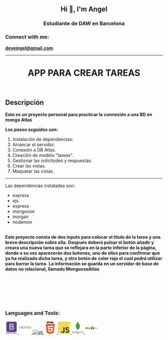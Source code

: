 <h2 align="center">Hi 👋, I'm Angel</h2>
<h3 align="center">Estudiante de DAW en Barcelona</h3>

<h3 align="left">Connect with me:</h3>

**deveingel@gmail.com**
<br>
***


<h1 align="center">APP PARA CREAR TAREAS</h1><br>
<h2 align="left">Descripción</h2>

**Esto es un proyecto personal para practicar la connexión a una BD en mongo Atlas**

***Los pasos seguidos son:***
1. Instalación de dependencias:
2. Arrancar el servidor.
3. Conexión a DB Atlas.
4. Creación de modelo "tareas".
5. Gestionar las solicitudes y respuestas.
6. Crear las vistas.
7. Maquetar las vistas.


---


Las dependencias instaladas son:

- express
- ejs
- express
- mongoose
- morgan
- nodemon
<br><br>

**Este proyecto consta de dos inputs para colocar el titulo de la tarea y una breve descripción sobre ella.**
**Después deberá pulsar el botón añadir y creara una nueva tarea que se reflejara en la parte inferior de la página, donde a su vez aparecerán dos botones, uno de ellos para confirmar que ya ha realizado dicha tarea, y otro botón de color rojo el cual podrá utilizar para borrar la tarea.**
**La información se guarda en un servidor de base de datos no relacional, llamado MongooseAtlas**

<br><br><br><br><br>
<p align="left">
</p>
<h3 align="left">Languages and Tools:</h3>
<p align="left"> <a href="https://getbootstrap.com" target="_blank" rel="noreferrer"> <img src="https://raw.githubusercontent.com/devicons/devicon/master/icons/bootstrap/bootstrap-plain-wordmark.svg" alt="bootstrap" width="40" height="40"/> </a> <a href="https://expressjs.com" target="_blank" rel="noreferrer"> <img src="https://raw.githubusercontent.com/devicons/devicon/master/icons/express/express-original-wordmark.svg" alt="express" width="40" height="40"/> </a> <a href="https://git-scm.com/" target="_blank" rel="noreferrer"> <img src="https://www.vectorlogo.zone/logos/git-scm/git-scm-icon.svg" alt="git" width="40" height="40"/> </a> <a href="https://www.w3.org/html/" target="_blank" rel="noreferrer"> <img src="https://raw.githubusercontent.com/devicons/devicon/master/icons/html5/html5-original-wordmark.svg" alt="html5" width="40" height="40"/> </a> <a href="https://developer.mozilla.org/en-US/docs/Web/JavaScript" target="_blank" rel="noreferrer"> <img src="https://raw.githubusercontent.com/devicons/devicon/master/icons/javascript/javascript-original.svg" alt="javascript" width="40" height="40"/> </a> <a href="https://www.mongodb.com/" target="_blank" rel="noreferrer"> <img src="https://raw.githubusercontent.com/devicons/devicon/master/icons/mongodb/mongodb-original-wordmark.svg" alt="mongodb" width="40" height="40"/> </a> <a href="https://nodejs.org" target="_blank" rel="noreferrer"> <img src="https://raw.githubusercontent.com/devicons/devicon/master/icons/nodejs/nodejs-original-wordmark.svg" alt="nodejs" width="40" height="40"/> </a> </p>

